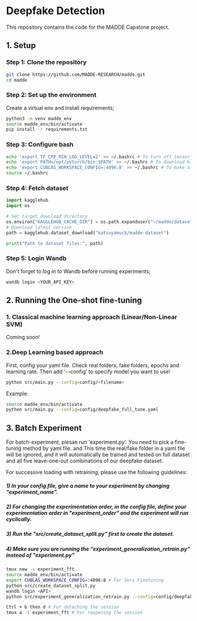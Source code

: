 # Deepfake Detection

This repository contains the code for the MADDE Capstone project.

## 1. Setup

### Step 1: Clone the repository

```bash
git clone https://github.com/MADDE-RESEARCH/madde.git
cd madde
```

### Step 2: Set up the environment
Create a virtual env and install requirements;
```bash
python3 -m venv madde_env
source madde_env/bin/activate
pip install -r requirements.txt
```

### Step 3: Configure bash

```bash
echo 'export TF_CPP_MIN_LOG_LEVEL=2' >> ~/.bashrc # To turn off tensorflow's warning
echo 'export PATH=/opt/pytorch/bin:$PATH' >> ~/.bashrc # To download Kaggle dataset
echo 'export CUBLAS_WORKSPACE_CONFIG=:4096:8' >> ~/.bashrc # To make algorithm deterministic
source ~/.bashrc
```

### Step 4: Fetch dataset

```python
import kagglehub
import os

# Set target download directory
os.environ["KAGGLEHUB_CACHE_DIR"] = os.path.expanduser("~/madde/datasets")
# Download latest version
path = kagglehub.dataset_download("katsuyamucb/madde-dataset")

print("Path to dataset files:", path)
```

### Step 5: Login Wandb
Don't forget to log in to Wandb before running experiments;
```bash
wandb login <YOUR_API_KEY>
```

## 2. Running the One-shot fine-tuning


### 1. Classical machine learning approach (Linear/Non-Linear SVM)

Coming soon!

### 2.Deep Learning based approach
First, config your yaml file. Check real folders, fake folders, epochs and learning rate.
Then add '--config' to specify model you want to use!

```bash
python src/main.py --config=config/<filename>
```

Example:

```bash
source madde_env/bin/activate
python src/main.py --config=config/deepfake_full_tune.yaml
```

## 3. Batch Experiment

For batch-experiment, plesae run 'experiment.py'.
You need to pick a fine-tuning method by yaml file. and 
This time the real/fake folder in a yaml file will be ignored, and it will automatically be trained and tested on full dataset and all five leave-one-out combinations of our deepfake dataset.

For successive loading with retraining, please use the following guidelines:
##### 1) In your config file, give a name to your experiment by changing "experiment_name".
##### 2) For changing the experimentation order, in the config file, define your experimentation order in "experiment_order" and the experiment will run cyclically.
##### 3) Run the "src/create_dataset_split.py" first to create the dataset.
##### 4) Make sure you are running the "experiment_generalization_retrain.py" instead of "experiment.py"

```bash
tmux new -s experiment_fft
source madde_env/bin/activate
export CUBLAS_WORKSPACE_CONFIG=:4096:8 # For Vera Finetuning
python src/create_dataset_split.py
wandb login <API>
python src/experiment_generalization_retrain.py --config=config/deepfake_full_tune.yaml --test_split Test
```
```bash
Ctrl + b then d # For detaching the session
tmux a -t experiment_fft # For reopening the session
```
